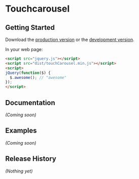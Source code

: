 # Touchcarousel



## Getting Started
Download the [production version][min] or the [development version][max].

[min]: https://raw.github.com/Administrator/jquery.touchCarousel/master/dist/touchCarousel.min.js
[max]: https://raw.github.com/Administrator/jquery.touchCarousel/master/dist/touchCarousel.js

In your web page:

```html
<script src="jquery.js"></script>
<script src="dist/touchCarousel.min.js"></script>
<script>
jQuery(function($) {
  $.awesome(); // "awesome"
});
</script>
```

## Documentation
_(Coming soon)_

## Examples
_(Coming soon)_

## Release History
_(Nothing yet)_
